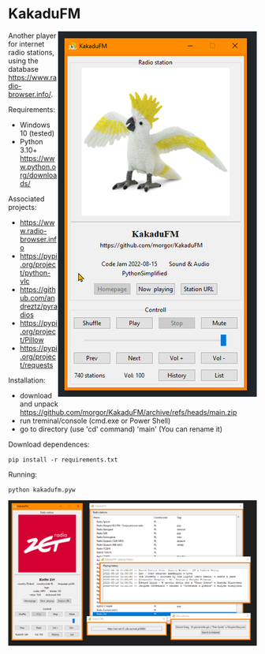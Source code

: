 # KakaduFM
<img align="right" src="https://github.com/Dobrowit/KakaduFM/blob/main/img/screenshot_1.png" alt="KakaduFM screenshot 1">

Another player for internet radio stations, using the database https://www.radio-browser.info/.

Requirements:
- Windows 10 (tested)
- Python 3.10+ https://www.python.org/downloads/

Associated projects:
- https://www.radio-browser.info
- https://pypi.org/project/python-vlc
- https://github.com/andreztz/pyradios
- https://pypi.org/project/Pillow
- https://pypi.org/project/requests

Installation:
- download and unpack https://github.com/morgor/KakaduFM/archive/refs/heads/main.zip
- run treminal/console (cmd.exe or Power Shell)
- go to directory (use 'cd' command) 'main' (You can rename it)

Download dependences:

    pip install -r requirements.txt

Running:

    python kakadufm.pyw

<img align="right" src="https://github.com/Dobrowit/KakaduFM/blob/main/img/screenshot_2.png" alt="KakaduFM screenshot 2">
